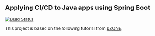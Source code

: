 ## Applying CI/CD to Java apps using Spring Boot
[![Build Status](https://travis-ci.com/carlospavanetti/spring-boot_cicd.svg?branch=master)](https://travis-ci.com/carlospavanetti/spring-boot_cicd)

This project is based on the following tutorial from [DZONE](https://dzone.com/articles/applying-cicd-to-java-apps-using-spring-boot?fromrel=true).
